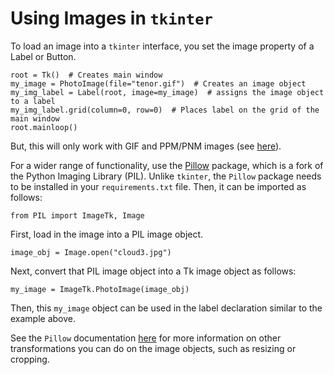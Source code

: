 # Using Images in `tkinter`

To load an image into a `tkinter` interface, you set the image property
of a Label or Button.

```
root = Tk()  # Creates main window
my_image = PhotoImage(file="tenor.gif")  # Creates an image object
my_img_label = Label(root, image=my_image)  # assigns the image object to a label
my_img_label.grid(column=0, row=0)  # Places label on the grid of the main window
root.mainloop()
```
But, this will only work with GIF and PPM/PNM images (see [here](https://tkdocs.com/tutorial/fonts.html#images)).

For a wider range of functionality, use the [Pillow](https://pillow.readthedocs.io/en/stable/index.html) 
package, which is a fork of the Python Imaging Library (PIL).  Unlike `tkinter`,
the `Pillow` package needs to be installed in your `requirements.txt` file.
Then, it can be imported as follows:
```
from PIL import ImageTk, Image
```  
First, load in the image into a PIL image object.
```
image_obj = Image.open("cloud3.jpg")
```
Next, convert that PIL image object into a Tk image object as follows:
```
my_image = ImageTk.PhotoImage(image_obj)
```
Then, this `my_image` object can be used in the label declaration similar to
the example above.  

See the `Pillow` documentation [here](https://pillow.readthedocs.io/en/stable/index.html)
 for more information on other
transformations you can do on the image objects, such as resizing or cropping.

